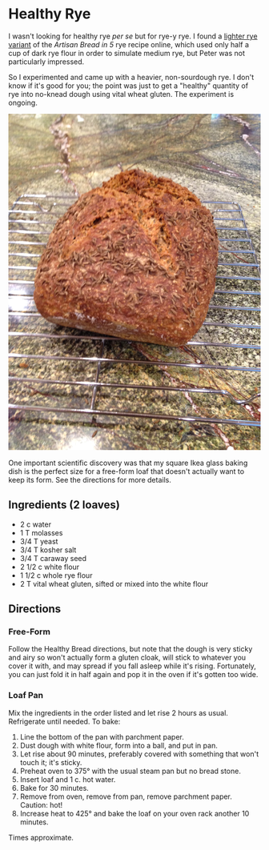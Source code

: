 [noKnead]: ../indices/noKnead.html
[photographed]: ../indices/photographed.html

# Healthy Rye

I wasn't looking for healthy rye *per se* but for rye-y rye.  I found a [lighter rye variant](http://www.artisanbreadinfive.com/2010/03/29/my-favorite-rye-isnt-in-our-books-heres-how-to-slash-it-careful-its-sticky) of the _Artisan Bread in 5_ rye recipe online, which used only half a cup of dark rye flour in order to simulate medium rye, but Peter was not particularly impressed.

So I experimented and came up with a heavier, non-sourdough rye.  I don't know if it's good for you; the point was just to get a "healthy" quantity of rye into no-knead dough using vital wheat gluten.  The experiment is ongoing.  

![looking healthy...](../images/ryeno5.png)

One important scientific discovery was that my square Ikea glass baking dish is the perfect size for a free-form loaf that doesn't actually want to keep its form.  See the directions for more details.

## Ingredients (2 loaves)

* 2 c water
* 1 T molasses
* 3/4 T yeast
* 3/4 T kosher salt
* 3/4 T caraway seed
* 2 1/2 c white flour
* 1 1/2 c whole rye flour
* 2 T vital wheat gluten, sifted or mixed into the white flour

## Directions

### Free-Form

Follow the Healthy Bread directions, but note that the dough is very sticky and airy so won't actually form a gluten cloak, will stick to whatever you cover it with, and may spread if you fall asleep while it's rising.  Fortunately, you can just fold it in half again and pop it in the oven if it's gotten too wide.

### Loaf Pan

Mix the ingredients in the order listed and let rise 2 hours as usual.  Refrigerate until needed.  To bake:

1. Line the bottom of the pan with parchment paper.
2. Dust dough with white flour, form into a ball, and put in pan.
2. Let rise about 90 minutes, preferably covered with something that won't touch it; it's sticky.
3. Preheat oven to 375° with the usual steam pan but no bread stone.
4. Insert loaf and 1 c. hot water.
5. Bake for 30 minutes.
6. Remove from oven, remove from pan, remove parchment paper.  Caution: hot!
7. Increase heat to 425° and bake the loaf on your oven rack another 10 minutes.

Times approximate.

